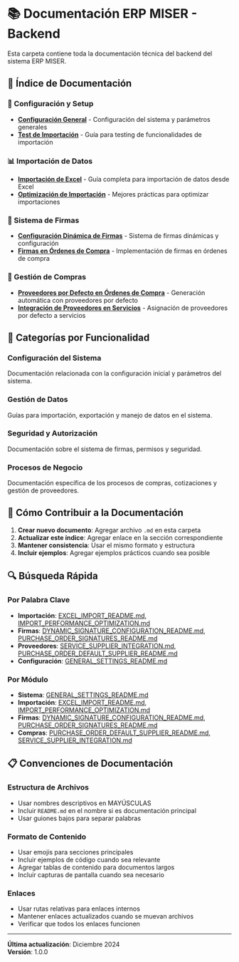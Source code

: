 # 📚 Documentación ERP MISER - Backend

Esta carpeta contiene toda la documentación técnica del backend del sistema ERP MISER.

## 📖 Índice de Documentación

### 🔧 Configuración y Setup
- **[Configuración General](./GENERAL_SETTINGS_README.md)** - Configuración del sistema y parámetros generales
- **[Test de Importación](./test-import.md)** - Guía para testing de funcionalidades de importación

### 📊 Importación de Datos
- **[Importación de Excel](./EXCEL_IMPORT_README.md)** - Guía completa para importación de datos desde Excel
- **[Optimización de Importación](./IMPORT_PERFORMANCE_OPTIMIZATION.md)** - Mejores prácticas para optimizar importaciones

### 🔐 Sistema de Firmas
- **[Configuración Dinámica de Firmas](./DYNAMIC_SIGNATURE_CONFIGURATION_README.md)** - Sistema de firmas dinámicas y configuración
- **[Firmas en Órdenes de Compra](./PURCHASE_ORDER_SIGNATURES_README.md)** - Implementación de firmas en órdenes de compra

### 🛒 Gestión de Compras
- **[Proveedores por Defecto en Órdenes de Compra](./PURCHASE_ORDER_DEFAULT_SUPPLIER_README.md)** - Generación automática con proveedores por defecto
- **[Integración de Proveedores en Servicios](./SERVICE_SUPPLIER_INTEGRATION.md)** - Asignación de proveedores por defecto a servicios

## 🎯 Categorías por Funcionalidad

### **Configuración del Sistema**
Documentación relacionada con la configuración inicial y parámetros del sistema.

### **Gestión de Datos**
Guías para importación, exportación y manejo de datos en el sistema.

### **Seguridad y Autorización**
Documentación sobre el sistema de firmas, permisos y seguridad.

### **Procesos de Negocio**
Documentación específica de los procesos de compras, cotizaciones y gestión de proveedores.

## 📝 Cómo Contribuir a la Documentación

1. **Crear nuevo documento**: Agregar archivo `.md` en esta carpeta
2. **Actualizar este índice**: Agregar enlace en la sección correspondiente
3. **Mantener consistencia**: Usar el mismo formato y estructura
4. **Incluir ejemplos**: Agregar ejemplos prácticos cuando sea posible

## 🔍 Búsqueda Rápida

### Por Palabra Clave
- **Importación**: [EXCEL_IMPORT_README.md](./EXCEL_IMPORT_README.md), [IMPORT_PERFORMANCE_OPTIMIZATION.md](./IMPORT_PERFORMANCE_OPTIMIZATION.md)
- **Firmas**: [DYNAMIC_SIGNATURE_CONFIGURATION_README.md](./DYNAMIC_SIGNATURE_CONFIGURATION_README.md), [PURCHASE_ORDER_SIGNATURES_README.md](./PURCHASE_ORDER_SIGNATURES_README.md)
- **Proveedores**: [SERVICE_SUPPLIER_INTEGRATION.md](./SERVICE_SUPPLIER_INTEGRATION.md), [PURCHASE_ORDER_DEFAULT_SUPPLIER_README.md](./PURCHASE_ORDER_DEFAULT_SUPPLIER_README.md)
- **Configuración**: [GENERAL_SETTINGS_README.md](./GENERAL_SETTINGS_README.md)

### Por Módulo
- **Sistema**: [GENERAL_SETTINGS_README.md](./GENERAL_SETTINGS_README.md)
- **Importación**: [EXCEL_IMPORT_README.md](./EXCEL_IMPORT_README.md), [IMPORT_PERFORMANCE_OPTIMIZATION.md](./IMPORT_PERFORMANCE_OPTIMIZATION.md)
- **Firmas**: [DYNAMIC_SIGNATURE_CONFIGURATION_README.md](./DYNAMIC_SIGNATURE_CONFIGURATION_README.md), [PURCHASE_ORDER_SIGNATURES_README.md](./PURCHASE_ORDER_SIGNATURES_README.md)
- **Compras**: [PURCHASE_ORDER_DEFAULT_SUPPLIER_README.md](./PURCHASE_ORDER_DEFAULT_SUPPLIER_README.md), [SERVICE_SUPPLIER_INTEGRATION.md](./SERVICE_SUPPLIER_INTEGRATION.md)

## 📋 Convenciones de Documentación

### Estructura de Archivos
- Usar nombres descriptivos en MAYÚSCULAS
- Incluir `README.md` en el nombre si es documentación principal
- Usar guiones bajos para separar palabras

### Formato de Contenido
- Usar emojis para secciones principales
- Incluir ejemplos de código cuando sea relevante
- Agregar tablas de contenido para documentos largos
- Incluir capturas de pantalla cuando sea necesario

### Enlaces
- Usar rutas relativas para enlaces internos
- Mantener enlaces actualizados cuando se muevan archivos
- Verificar que todos los enlaces funcionen

---

**Última actualización**: Diciembre 2024  
**Versión**: 1.0.0 